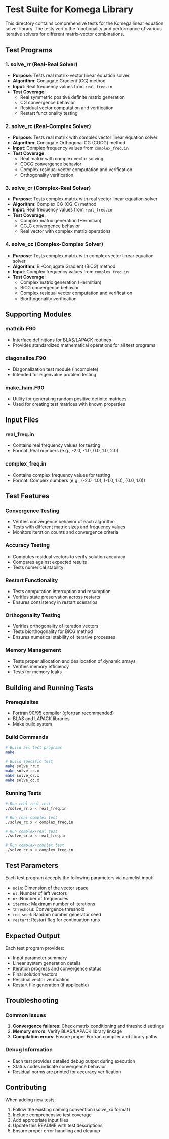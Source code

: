 # Test Suite for Komega Library

This directory contains comprehensive tests for the Komega linear equation solver library. The tests verify the functionality and performance of various iterative solvers for different matrix-vector combinations.

## Test Programs

### 1. solve_rr (Real-Real Solver)
- **Purpose**: Tests real matrix-vector linear equation solver
- **Algorithm**: Conjugate Gradient (CG) method
- **Input**: Real frequency values from `real_freq.in`
- **Test Coverage**:
  - Real symmetric positive definite matrix generation
  - CG convergence behavior
  - Residual vector computation and verification
  - Restart functionality testing

### 2. solve_rc (Real-Complex Solver)
- **Purpose**: Tests real matrix with complex vector linear equation solver
- **Algorithm**: Conjugate Orthogonal CG (COCG) method
- **Input**: Complex frequency values from `complex_freq.in`
- **Test Coverage**:
  - Real matrix with complex vector solving
  - COCG convergence behavior
  - Complex residual vector computation and verification
  - Orthogonality verification

### 3. solve_cr (Complex-Real Solver)
- **Purpose**: Tests complex matrix with real vector linear equation solver
- **Algorithm**: Complex CG (CG_C) method
- **Input**: Real frequency values from `real_freq.in`
- **Test Coverage**:
  - Complex matrix generation (Hermitian)
  - CG_C convergence behavior
  - Real vector with complex matrix operations

### 4. solve_cc (Complex-Complex Solver)
- **Purpose**: Tests complex matrix with complex vector linear equation solver
- **Algorithm**: Bi-Conjugate Gradient (BiCG) method
- **Input**: Complex frequency values from `complex_freq.in`
- **Test Coverage**:
  - Complex matrix generation (Hermitian)
  - BiCG convergence behavior
  - Complex residual vector computation and verification
  - Biorthogonality verification

## Supporting Modules

### mathlib.F90
- Interface definitions for BLAS/LAPACK routines
- Provides standardized mathematical operations for all test programs

### diagonalize.F90
- Diagonalization test module (incomplete)
- Intended for eigenvalue problem testing

### make_ham.F90
- Utility for generating random positive definite matrices
- Used for creating test matrices with known properties

## Input Files

### real_freq.in
- Contains real frequency values for testing
- Format: Real numbers (e.g., -2.0, -1.0, 0.0, 1.0, 2.0)

### complex_freq.in
- Contains complex frequency values for testing
- Format: Complex numbers (e.g., (-2.0, 1.0), (-1.0, 1.0), (0.0, 1.0))

## Test Features

### Convergence Testing
- Verifies convergence behavior of each algorithm
- Tests with different matrix sizes and frequency values
- Monitors iteration counts and convergence criteria

### Accuracy Testing
- Computes residual vectors to verify solution accuracy
- Compares against expected results
- Tests numerical stability

### Restart Functionality
- Tests computation interruption and resumption
- Verifies state preservation across restarts
- Ensures consistency in restart scenarios

### Orthogonality Testing
- Verifies orthogonality of iteration vectors
- Tests biorthogonality for BiCG method
- Ensures numerical stability of iterative processes

### Memory Management
- Tests proper allocation and deallocation of dynamic arrays
- Verifies memory efficiency
- Tests for memory leaks

## Building and Running Tests

### Prerequisites
- Fortran 90/95 compiler (gfortran recommended)
- BLAS and LAPACK libraries
- Make build system

### Build Commands
```bash
# Build all test programs
make

# Build specific test
make solve_rr.x
make solve_rc.x
make solve_cr.x
make solve_cc.x
```

### Running Tests
```bash
# Run real-real test
./solve_rr.x < real_freq.in

# Run real-complex test
./solve_rc.x < complex_freq.in

# Run complex-real test
./solve_cr.x < real_freq.in

# Run complex-complex test
./solve_cc.x < complex_freq.in
```

## Test Parameters

Each test program accepts the following parameters via namelist input:

- `ndim`: Dimension of the vector space
- `nl`: Number of left vectors
- `nz`: Number of frequencies
- `itermax`: Maximum number of iterations
- `threshold`: Convergence threshold
- `rnd_seed`: Random number generator seed
- `restart`: Restart flag for continuation runs

## Expected Output

Each test program provides:
- Input parameter summary
- Linear system generation details
- Iteration progress and convergence status
- Final solution vectors
- Residual vector verification
- Restart file generation (if applicable)

## Troubleshooting

### Common Issues
1. **Convergence failures**: Check matrix conditioning and threshold settings
2. **Memory errors**: Verify BLAS/LAPACK library linkage
3. **Compilation errors**: Ensure proper Fortran compiler and library paths

### Debug Information
- Each test provides detailed debug output during execution
- Status codes indicate convergence behavior
- Residual norms are printed for accuracy verification

## Contributing

When adding new tests:
1. Follow the existing naming convention (solve_xx format)
2. Include comprehensive test coverage
3. Add appropriate input files
4. Update this README with test descriptions
5. Ensure proper error handling and cleanup
